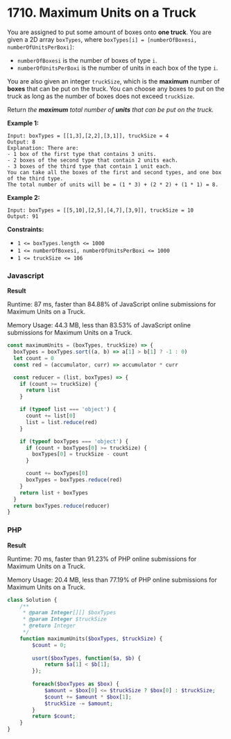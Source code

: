 # 1710. Maximum Units on a Truck



You are assigned to put some amount of boxes onto **one truck**. You are given a 2D array `boxTypes`, where `boxTypes[i] = [numberOfBoxesi, numberOfUnitsPerBoxi]`:

* `numberOfBoxesi` is the number of boxes of type `i`.
* `numberOfUnitsPerBoxi` is the number of units in each box of the type `i`.

You are also given an integer `truckSize`, which is the **maximum** number of **boxes** that can be put on the truck. You can choose any boxes to put on the truck as long as the number of boxes does not exceed `truckSize`.

Return _the **maximum** total number of **units** that can be put on the truck._

&#x20;

**Example 1:**

```
Input: boxTypes = [[1,3],[2,2],[3,1]], truckSize = 4
Output: 8
Explanation: There are:
- 1 box of the first type that contains 3 units.
- 2 boxes of the second type that contain 2 units each.
- 3 boxes of the third type that contain 1 unit each.
You can take all the boxes of the first and second types, and one box of the third type.
The total number of units will be = (1 * 3) + (2 * 2) + (1 * 1) = 8.
```

**Example 2:**

```
Input: boxTypes = [[5,10],[2,5],[4,7],[3,9]], truckSize = 10
Output: 91
```

&#x20;

**Constraints:**

* `1 <= boxTypes.length <= 1000`
* `1 <= numberOfBoxesi, numberOfUnitsPerBoxi <= 1000`
* `1 <= truckSize <= 106`

### Javascript <a href="#javascript" id="javascript"></a>

**Result**&#x20;

Runtime: 87 ms, faster than 84.88% of JavaScript online submissions for Maximum Units on a Truck.

Memory Usage: 44.3 MB, less than 83.53% of JavaScript online submissions for Maximum Units on a Truck.

```javascript
const maximumUnits = (boxTypes, truckSize) => {
  boxTypes = boxTypes.sort((a, b) => a[1] > b[1] ? -1 : 0)
  let count = 0
  const red = (accumulator, curr) => accumulator * curr

  const reducer = (list, boxTypes) => {
    if (count >= truckSize) {
      return list
    }

    if (typeof list === 'object') {
      count += list[0]
      list = list.reduce(red)
    }

    if (typeof boxTypes === 'object') {
      if (count + boxTypes[0] >= truckSize) {
        boxTypes[0] = truckSize - count
      }

      count += boxTypes[0]
      boxTypes = boxTypes.reduce(red)
    }
    return list + boxTypes
  }
  return boxTypes.reduce(reducer)
}
```

### PHP <a href="#javascript" id="javascript"></a>

**Result**&#x20;

Runtime: 70 ms, faster than 91.23% of PHP online submissions for Maximum Units on a Truck.

Memory Usage: 20.4 MB, less than 77.19% of PHP online submissions for Maximum Units on a Truck.

```php
class Solution {
    /**
     * @param Integer[][] $boxTypes
     * @param Integer $truckSize
     * @return Integer
     */
    function maximumUnits($boxTypes, $truckSize) {
        $count = 0;
        
        usort($boxTypes, function($a, $b) {
            return $a[1] < $b[1];
        });
        
        foreach($boxTypes as $box) {
            $amount = $box[0] <= $truckSize ? $box[0] : $truckSize;
            $count += $amount * $box[1];
            $truckSize -= $amount;
        }
        return $count;
    }
}
```
